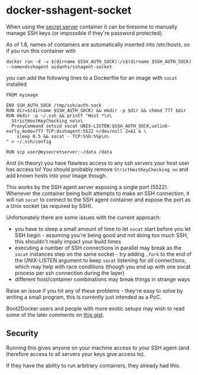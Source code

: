 docker-sshagent-socket
======================

When using the [secret server](https://github.com/aidanhs/docker-secret-server)
container it can be tiresome to manually manage SSH keys (or impossible if
they're password protected).

As of 1.8, names of containers are automatically inserted into /etc/hosts, so
if you run this container with

```
docker run -d -v $(dirname $SSH_AUTH_SOCK):/s$(dirname $SSH_AUTH_SOCK) --name=dsshagent aidanhs/sshagent-socket
```

you can add the following lines to a Dockerfile for an image with `socat`
installed

```
FROM myimage

ENV SSH_AUTH_SOCK /tmp/ssh/auth.sock
RUN dir=$(dirname $SSH_AUTH_SOCK) && mkdir -p $dir && chmod 777 $dir
RUN mkdir -p ~/.ssh && printf "Host *\n\
  StrictHostKeyChecking no\n\
  ProxyCommand setsid socat UNIX-LISTEN:$SSH_AUTH_SOCK,unlink-early,mode=777 TCP:dsshagent:5522 >/dev/null 2>&1 & \
    sleep 0.5 && socat - TCP:%%h:%%p\n\
" > ~/.ssh/config

RUN scp user@mysecretserver:~/data /data
```

And (in theory) you have flawless access to any ssh servers your host user
has access to! You should probably remove `StrictHostKeyChecking no` and
add known hosts into your image though.

This works by the SSH agent server exposing a single port (5522). Whenever
the container being built attempts to make an SSH connection, it will run
`socat` to connect to the SSH agent container and expose the port
as a Unix socket (as required by SSH).

Unfortunately there are some issues with the current approach:

 - you have to sleep a small amount of time to let `socat` start before you
   let SSH begin - assuming you're being good and not doing too much SSH, this
   shouldn't really impact your build times
 - executing a number of SSH connections in parallel may break as the `socat`
   instances step on the same socket - try adding `,fork` to the end of the
   UNIX-LISTEN argument to keep `socat` listening for *all* connections,
   which may help with race conditions (though you end up with one socat
   process per ssh connection during the layer)
 - different host/container combinations may break things in strange ways

Raise an issue if you hit any of these problems - they're easy to solve by
writing a small program, this is currently just intended as a PoC.

Boot2Docker users and people with more exotic setups may wish to read some of
the later comments on [this gist](https://gist.github.com/d11wtq/8699521).

Security
--------

Running this gives anyone on your machine access to your SSH agent (and
therefore access to all servers your keys give access to).

If they have the ability to run arbitrary containers, they already had this.
